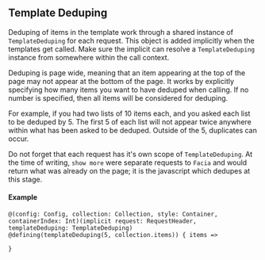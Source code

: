 ## Template Deduping

Deduping of items in the template work through a shared instance of `TemplateDeduping` for each request.
This object is added implicitly when the templates get called. Make sure the implicit can resolve a `TemplateDeduping` instance from somewhere within the call context.

Deduping is page wide, meaning that an item appearing at the top of the page may not appear at the bottom of the page.
It works by explicitly specifying how many items you want to have deduped when calling. If no number is specified, then all items will be considered for deduping.

For example, if you had two lists of 10 items each, and you asked each list to be deduped by 5. The first 5 of each list will not appear twice anywhere within what has been asked to be deduped. Outside of the 5, duplicates can occur.

Do not forget that each request has it's own scope of `TemplateDeduping`. At the time of writing, `show more` were separate requests to `Facia` and would return what was already on the page; it is the javascript which dedupes at this stage.

#### Example

```
@(config: Config, collection: Collection, style: Container, containerIndex: Int)(implicit request: RequestHeader, templateDeduping: TemplateDeduping)
@defining(templateDeduping(5, collection.items)) { items =>

}
```
